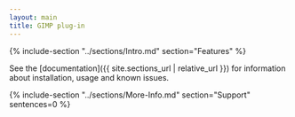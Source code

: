 ```yaml
---
layout: main
title: GIMP plug-in
---
```


{% include-section "../sections/Intro.md" section="Features" %}

See the [documentation]({{ site.sections_url | relative_url }})
for information about installation, usage and known issues.


{% include-section "../sections/More-Info.md" section="Support" sentences=0 %}
